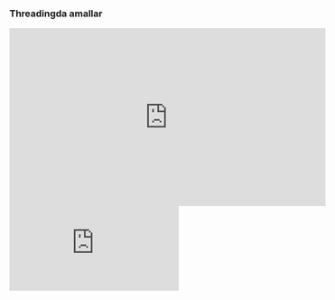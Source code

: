 ### Threadingda amallar


<iframe width="560" height="315" src="https://www.youtube.com/embed/IEEhzQoKtQU" title="YouTube video player" frameborder="0" allow="accelerometer; autoplay; clipboard-write; encrypted-media; gyroscope; picture-in-picture" allowfullscreen></iframe>

<iframe src="https://www.youtube.com/embed/cdPZ1pJACMI" title="YouTube video player" frameborder="0" allow="accelerometer; autoplay; clipboard-write; encrypted-media; gyroscope; picture-in-picture" allowfullscreen></iframe>